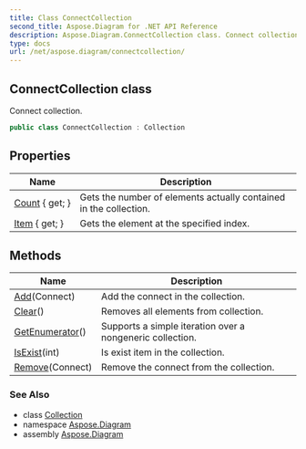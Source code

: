 ```yaml
---
title: Class ConnectCollection
second_title: Aspose.Diagram for .NET API Reference
description: Aspose.Diagram.ConnectCollection class. Connect collection
type: docs
url: /net/aspose.diagram/connectcollection/
---
```

## ConnectCollection class

Connect collection.

```csharp
public class ConnectCollection : Collection
```

## Properties

| Name | Description |
| --- | --- |
| [Count](../../aspose.diagram/collection/count/) { get; } | Gets the number of elements actually contained in the collection. |
| [Item](../../aspose.diagram/connectcollection/item/) { get; } | Gets the element at the specified index. |

## Methods

| Name | Description |
| --- | --- |
| [Add](../../aspose.diagram/connectcollection/add/)(Connect) | Add the connect in the collection. |
| [Clear](../../aspose.diagram/collection/clear/)() | Removes all elements from collection. |
| [GetEnumerator](../../aspose.diagram/collection/getenumerator/)() | Supports a simple iteration over a nongeneric collection. |
| [IsExist](../../aspose.diagram/collection/isexist/)(int) | Is exist item in the collection. |
| [Remove](../../aspose.diagram/connectcollection/remove/)(Connect) | Remove the connect from the collection. |

### See Also

* class [Collection](../collection/)
* namespace [Aspose.Diagram](../../aspose.diagram/)
* assembly [Aspose.Diagram](../../)


